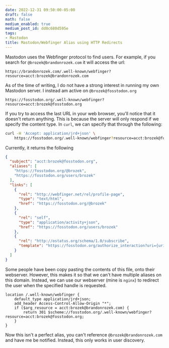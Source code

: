 ```yaml
---
date: 2022-12-31 09:50:00-05:00
draft: false
math: false
medium_enabled: true
medium_post_id: dd0c680d595e
tags:
- Mastodon
title: Mastodon/Webfinger Alias using HTTP Redirects
---
```


Mastodon uses the Webfinger protocol to find users. For example, if you search for `@brozek@brandonrozek.com` it will access the url:

```
https://brandonrozek.com/.well-known/webfinger?resource=acct:brozek@brandonrozek.com
```

As of the time of writing, I do not have a strong interest in running my own Mastodon server. I instead am active on `@brozek@fosstodon.org`

```
https://fosstodon.org/.well-known/webfinger?resource=acct:brozek@fosstodon.org
```

If you try to access the last URL in your web browser, you'll notice that it doesn't return anything. This is because the server will only respond if we specify the content type. In `curl`, we can specify that through the following:

```bash
curl -H 'Accept: application/jrd+json' \
	https://fosstodon.org/.well-known/webfinger?resource=acct:brozek@fosstodon.org
```

Currently, it returns the following

```json
{
  "subject": "acct:brozek@fosstodon.org",
  "aliases": [
    "https://fosstodon.org/@brozek",
    "https://fosstodon.org/users/brozek"
  ],
  "links": [
    {
      "rel": "http://webfinger.net/rel/profile-page",
      "type": "text/html",
      "href": "https://fosstodon.org/@brozek"
    },
    {
      "rel": "self",
      "type": "application/activity+json",
      "href": "https://fosstodon.org/users/brozek"
    },
    {
      "rel": "http://ostatus.org/schema/1.0/subscribe",
      "template": "https://fosstodon.org/authorize_interaction?uri={uri}"
    }
  ]
}
```

Some people have been copy pasting the contents of this file, onto their webserver. However, this makes it so that we can't have multiple aliases on this domain. Instead, we can use our webserver (mine is `nginx`) to redirect the user when the specified handle is requested.

```nginx
location /.well-known/webfinger {
    default_type application/jrd+json;
    add_header Access-Control-Allow-Origin "*";
    if ($arg_resource = acct:brozek@brandonrozek.com) {
        return 301 $scheme://fosstodon.org/.well-known/webfinger?resource=acct:brozek@fosstodon.org;
    }
}
```

Now this isn't a perfect alias, you can't reference `@brozek@brandonrozek.com` and have me be notified. Instead, this only works in user discovery.
